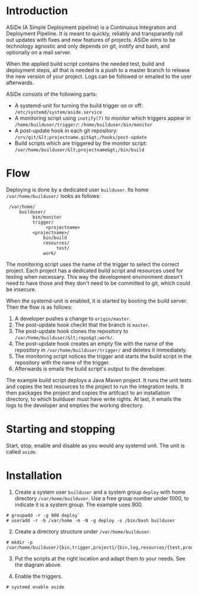 # Introduction

ASiDe (A Simple Deployment pipeline) is a Continuous Integration and Deployment Pipeline. It is meant to quickly, reliably and transparantly roll out updates with fixes and new features of projects. ASiDe aims to be technology agnostic and only depends on git, inotify and bash, and optionally on a mail server.

When the applied build script contains the needed test, build and deployment steps, all that is needed is a push to a master branch to release the new version of your project. Logs can be followed or emailed to the user afterwards.

ASiDe consists of the following parts:

* A systemd-unit for turning the build trigger on or off: `/etc/systemd/system/aside.service`
* A monitoring script using `inotify(7)` to monitor which triggers appear in `/home/builduser/trigger/`: `/home/builduser/bin/monitor`
* A post-update hook in each git repository: `/srv/git/&lt;projectname.git&gt;/hooks/post-update`
* Build scripts which are triggered by the monitor script: `/var/home/builduser/&lt;projectname&gt;/bin/build`

# Flow

Deploying is done by a dedicated user `builduser`. Its home `/var/home/builduser/` looks as follows:

```
 /var/home/
 	 builduser/
 		  bin/monitor
 		  trigger/
 			   <projectname>
 		  <projectname>/
 	 		  bin/build
 	 		  resources/
 		 		   test/
 		 	  work/
```

The monitoring script uses the name of the trigger to select the correct project. Each project has a dedicated build script and resources used for testing when necessary. This way the development environment doesn't need to have those and they don't need to be committed to git, which could be insecure.

When the systemd-unit is enabled, it is started by booting the build server. Then the flow is as follows:

1. A developer pushes a change to `origin/master`.
2. The post-update hook checkt that the branch is `master`.
3. The post-update hook clones the repository to `/var/home/builduser/&lt;repo&gt;work/`.
4. The post-update hook creates an empty file with the name of the repository in `/var/home/builduser/trigger/` and deletes it immediately.
5. The monitoring script notices the trigger and starts the build script in the repository with the name of the trigger.
6. Afterwards is emails the build script's output to the developer.

The example build script deploys a Java Maven project. It runs the unit tests and copies the test resources to the project to run the integration tests. It then packages the project and copies the artifcact to an installation directory, to which builduser must have write rights. At last, it emails the logs to the developer and empties the working directory.

# Starting and stopping

Start, stop, enable and disable as you would any systemd unit. The unit is called `aside`.

# Installation

1. Create a system user `builduser` and a system group `deploy` with home directory `/var/home/builduser`. Use a free group number under 1000, to indicate it is a system group. The example uses 900.

```
# groupadd -r -g 900 deploy`
# useradd -r -b /var/home -m -N -g deploy -s /bin/bash builduser
```

2. Create a directory structure under `/var/home/builduser`.

```
# mkdir -p /var/home/builduser/{bin,trigger,project1/{bin,log,resources/{test,prod},work}}
```

3. Put the scripts at the right location and adapt them to your needs. See the diagram above.

4. Enable the triggers.

```
# systemd enable aside
```
